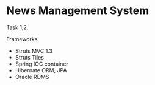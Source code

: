 # News Management System

Task 1,2.

Frameworks:

- Struts MVC 1.3
- Struts Tiles
- Spring IOC container
- Hibernate ORM, JPA
- Oracle RDMS
